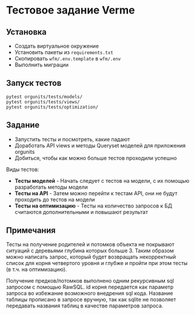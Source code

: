 # Тестовое задание Verme

## Установка
* Создать виртуальное окружение
* Установить пакеты из `requirements.txt`
* Скопировать `wfm/.env.template` в `wfm/.env`
* Выполнить миграции 

## Запуск тестов
```
pytest orgunits/tests/models/
pytest orgunits/tests/views/
pytest orgunits/tests/optimization/
```

## Задание
* Запустить тесты и посмотреть, какие падают
* Доработать API views и методы Queryset моделей для приложения orgunits
* Добиться, чтобы как можно больше тестов проходили успешно

Виды тестов:
* **Тесты моделей** - Начать следует с тестов на модели, 
с их помощью разработать методы модели
* **Тесты на API** - Затем можно перейти к тестам API, 
они не будут проходить до тестов на модели
* **Тесты на оптимизацию** - Тесты на количество запросов 
к БД считаются дополнительными и повышают результат

## Примечания
Тесты на получение родителей и потомков объекта не покрывают ситуаций с деревьями глубина которых больше 3. Таким образом можно написать запрос, который будет возвращать некорректный список для корня четвертого уровня и глубже и пройти при этом тесты (в т.ч. на оптимизацию).

Получение предков/потомков выполнено одним рекурсивным sql запросом с помощью RawSQL. id корня передается как параметр запроса во избежание возможного внедрения sql кода. Название таблицы прописано в запросе вручную, так как sqlite не позволяет передавать названия таблиц в качестве параметров запроса.
